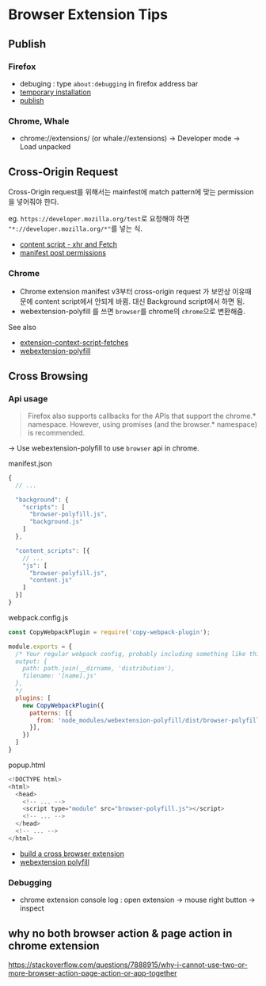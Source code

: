 # Browser Extension Tips

## Publish

### Firefox

- debuging : type `about:debugging` in firefox address bar
- [temporary installation](https://extensionworkshop.com/documentation/develop/temporary-installation-in-firefox/)
- [publish](https://extensionworkshop.com/documentation/publish/)

### Chrome, Whale

- chrome://extensions/ (or whale://extensions) -> Developer mode -> Load unpacked

## Cross-Origin Request

Cross-Origin request를 위해서는 mainfest에 match pattern에 맞는 permission을 넣어줘야 한다.

eg. `https://developer.mozilla.org/test`로 요청해야 하면 `"*://developer.mozilla.org/*"`를 넣는 식.

- [content script - xhr and Fetch](https://developer.mozilla.org/en-US/docs/Mozilla/Add-ons/WebExtensions/Content_scripts#xhr_and_fetch)
- [manifest post permissions](https://developer.mozilla.org/en-US/docs/Mozilla/Add-ons/WebExtensions/manifest.json/permissions#host_permissions)

### Chrome

- Chrome extension manifest v3부터 cross-origin request 가 보안상 이유때문에 content script에서 안되게 바뀜. 대신 Background script에서 하면 됨.
- webextension-polyfill 를 쓰면 `browser`를 chrome의 `chrome`으로 변환해줌.

See also

- [extension-context-script-fetches](https://www.chromium.org/Home/chromium-security/extension-content-script-fetches)
- [webextension-polyfill](https://github.com/mozilla/webextension-polyfill#basic-setup)

## Cross Browsing

### Api usage

> Firefox also supports callbacks for the APIs that support the chrome.* namespace. However, using promises (and the browser.* namespace) is recommended.

-> Use webextension-polyfill to use `browser` api in chrome.

manifest.json

```js
{
  // ...

  "background": {
    "scripts": [
      "browser-polyfill.js",
      "background.js"
    ]
  },

  "content_scripts": [{
    // ...
    "js": [
      "browser-polyfill.js",
      "content.js"
    ]
  }]
}
```

webpack.config.js

```js
const CopyWebpackPlugin = require('copy-webpack-plugin');

module.exports = {
  /* Your regular webpack config, probably including something like this:
  output: {
    path: path.join(__dirname, 'distribution'),
    filename: '[name].js'
  },
  */
  plugins: [
    new CopyWebpackPlugin({
      patterns: [{
        from: 'node_modules/webextension-polyfill/dist/browser-polyfill.js',
      }],
    })
  ]
}
```

popup.html

```js
<!DOCTYPE html>
<html>
  <head>
    <!-- ... -->
    <script type="module" src="browser-polyfill.js"></script>
    <!-- ... -->
  </head>
  <!-- ... -->
</html>
```

- [build a cross browser extension](https://developer.mozilla.org/en-US/docs/Mozilla/Add-ons/WebExtensions/Build_a_cross_browser_extension)
- [webextension polyfill](https://github.com/mozilla/webextension-polyfill/)

### Debugging

- chrome extension console log : open extension -> mouse right button -> inspect

## why no both browser action & page action in chrome extension

https://stackoverflow.com/questions/7888915/why-i-cannot-use-two-or-more-browser-action-page-action-or-app-together
